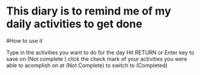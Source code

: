 # This diary is to remind me of my daily activities to get done

#How to use it 

Type in the activities you want to do for the day
Hit RETURN or Enter key to save on (Not complete )
click the check mark  of your activities you were able to acomplish on at (Not Complete) to switch to (Completed)

